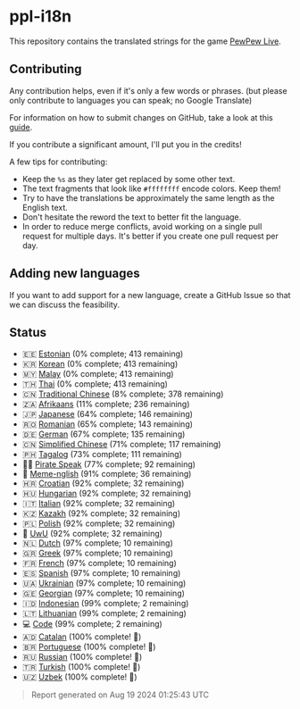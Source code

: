 [//]: # "This file is automatically generated by generate_readme.py"

# ppl-i18n

This repository contains the translated strings for the game [PewPew Live](https://pewpew.live).

## Contributing

Any contribution helps, even if it's only a few words or phrases.
(but please only contribute to languages you can speak; no Google Translate)

For information on how to submit changes on GitHub, take a look at this [guide](https://docs.github.com/en/free-pro-team@latest/github/managing-files-in-a-repository/editing-files-in-another-users-repository).

If you contribute a significant amount, I'll put you in the credits!

A few tips for contributing:

* Keep the `%s` as they later get replaced by some other text.
* The text fragments that look like `#ffffffff` encode colors. Keep them!
* Try to have the translations be approximately the same length as the English text.
* Don't hesitate the reword the text to better fit the language.
* In order to reduce merge conflicts, avoid working on a single pull request for multiple days. It's better if you create one pull request per day.

## Adding new languages

If you want to add support for a new language, create a GitHub Issue so that we can discuss
the feasibility.

## Status

* 🇪🇪 [Estonian](/translations/est.po) (0% complete; 413 remaining)
* 🇰🇷 [Korean](/translations/kor.po) (0% complete; 413 remaining)
* 🇲🇾 [Malay](/translations/msa.po) (0% complete; 413 remaining)
* 🇹🇭 [Thai](/translations/tha.po) (0% complete; 413 remaining)
* 🇨🇳 [Traditional Chinese](/translations/cht.po) (8% complete; 378 remaining)
* 🇿🇦 [Afrikaans](/translations/afr.po) (11% complete; 236 remaining)
* 🇯🇵 [Japanese](/translations/jpn.po) (64% complete; 146 remaining)
* 🇷🇴 [Romanian](/translations/ron.po) (65% complete; 143 remaining)
* 🇩🇪 [German](/translations/deu.po) (67% complete; 135 remaining)
* 🇨🇳 [Simplified Chinese](/translations/chs.po) (71% complete; 117 remaining)
* 🇵🇭 [Tagalog](/translations/tgl.po) (73% complete; 111 remaining)
* 🏴‍☠️ [Pirate Speak](/translations/pirate.po) (77% complete; 92 remaining)
* 🐸 [Meme-nglish](/translations/meme.po) (91% complete; 36 remaining)
* 🇭🇷 [Croatian](/translations/hrv.po) (92% complete; 32 remaining)
* 🇭🇺 [Hungarian](/translations/hun.po) (92% complete; 32 remaining)
* 🇮🇹 [Italian](/translations/ita.po) (92% complete; 32 remaining)
* 🇰🇿 [Kazakh](/translations/kaz.po) (92% complete; 32 remaining)
* 🇵🇱 [Polish](/translations/pol.po) (92% complete; 32 remaining)
* 🥰 [UwU](/translations/uwu.po) (92% complete; 32 remaining)
* 🇳🇱 [Dutch](/translations/nld.po) (97% complete; 10 remaining)
* 🇬🇷 [Greek](/translations/ell.po) (97% complete; 10 remaining)
* 🇫🇷 [French](/translations/fra.po) (97% complete; 10 remaining)
* 🇪🇸 [Spanish](/translations/spa.po) (97% complete; 10 remaining)
* 🇺🇦 [Ukrainian](/translations/ukr.po) (97% complete; 10 remaining)
* 🇬🇪 [Georgian](/translations/kat.po) (97% complete; 10 remaining)
* 🇮🇩 [Indonesian](/translations/ind.po) (99% complete; 2 remaining)
* 🇱🇹 [Lithuanian](/translations/lit.po) (99% complete; 2 remaining)
* 💻 [Code](/translations/code.po) (99% complete; 2 remaining)
* 🇦🇩 [Catalan](/translations/cat.po) (100% complete! 🎉)
* 🇧🇷 [Portuguese](/translations/por.po) (100% complete! 🎉)
* 🇷🇺 [Russian](/translations/rus.po) (100% complete! 🎉)
* 🇹🇷 [Turkish](/translations/tur.po) (100% complete! 🎉)
* 🇺🇿 [Uzbek](/translations/uzb.po) (100% complete! 🎉)

> Report generated on Aug 19 2024 01:25:43 UTC
